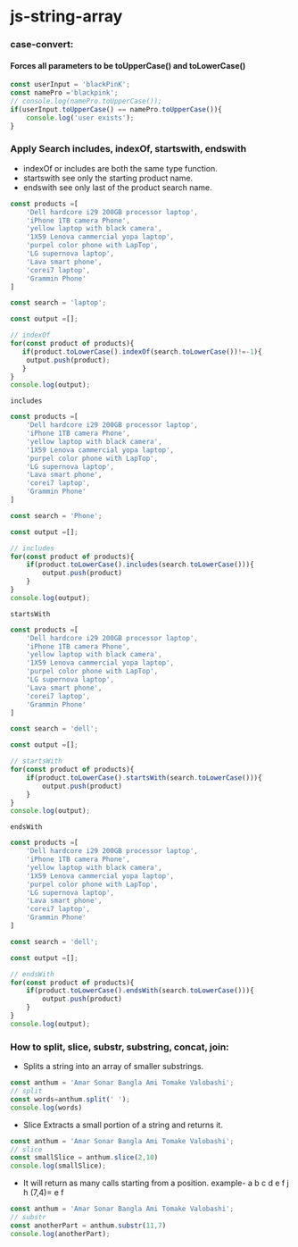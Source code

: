 # js-string-array
### case-convert:
#### Forces all parameters to be toUpperCase() and toLowerCase() 
```javascript
const userInput = 'blackPinK';
const namePro ='blackpink';
// console.log(namePro.toUpperCase());
if(userInput.toUpperCase() == namePro.toUpperCase()){
    console.log('user exists');
}
```


### Apply Search includes, indexOf, startswith, endswith
- indexOf or includes are both the same type function.
- startswith see only the starting product name.
- endswith see only last of the product search name.

```javascript
const products =[
    'Dell hardcore i29 200GB processor laptop',
    'iPhone 1TB camera Phone',
    'yellow laptop with black camera',
    '1X59 Lenova cammercial yopa laptop',
    'purpel color phone with LapTop',
    'LG supernova laptop',
    'Lava smart phone',
    'corei7 laptop',
    'Grammin Phone'
]

const search = 'laptop';

const output =[];

// indexOf
for(const product of products){
   if(product.toLowerCase().indexOf(search.toLowerCase())!=-1){
    output.push(product);
   }
}
console.log(output);
```
`includes`
```javascript
const products =[
    'Dell hardcore i29 200GB processor laptop',
    'iPhone 1TB camera Phone',
    'yellow laptop with black camera',
    '1X59 Lenova cammercial yopa laptop',
    'purpel color phone with LapTop',
    'LG supernova laptop',
    'Lava smart phone',
    'corei7 laptop',
    'Grammin Phone'
]

const search = 'Phone';

const output =[];

// includes
for(const product of products){
    if(product.toLowerCase().includes(search.toLowerCase())){
        output.push(product)
    }
}
console.log(output);
```
`startsWith`
```javascript
const products =[
    'Dell hardcore i29 200GB processor laptop',
    'iPhone 1TB camera Phone',
    'yellow laptop with black camera',
    '1X59 Lenova cammercial yopa laptop',
    'purpel color phone with LapTop',
    'LG supernova laptop',
    'Lava smart phone',
    'corei7 laptop',
    'Grammin Phone'
]

const search = 'dell';

const output =[];

// startsWith
for(const product of products){
    if(product.toLowerCase().startsWith(search.toLowerCase())){
        output.push(product)
    }
}
console.log(output);

```
`endsWith`
```javascript
const products =[
    'Dell hardcore i29 200GB processor laptop',
    'iPhone 1TB camera Phone',
    'yellow laptop with black camera',
    '1X59 Lenova cammercial yopa laptop',
    'purpel color phone with LapTop',
    'LG supernova laptop',
    'Lava smart phone',
    'corei7 laptop',
    'Grammin Phone'
]

const search = 'dell';

const output =[];

// endsWith
for(const product of products){
    if(product.toLowerCase().endsWith(search.toLowerCase())){
        output.push(product)
    }
}
console.log(output);
```
### How to split, slice, substr, substring, concat, join:
- Splits a string into an array of smaller substrings.
```javascript
const anthum = 'Amar Sonar Bangla Ami Tomake Valobashi';
// split
const words=anthum.split(' ');
console.log(words)
```
- Slice Extracts a small portion of a string and returns it.
```javascript
const anthum = 'Amar Sonar Bangla Ami Tomake Valobashi';
// slice
const smallSlice = anthum.slice(2,10)
console.log(smallSlice);
```
- It will return as many calls starting from a position.
example- a b c d e f j h
(7,4)= e f
```javascript
const anthum = 'Amar Sonar Bangla Ami Tomake Valobashi';
// substr
const anotherPart = anthum.substr(11,7)
console.log(anotherPart);
```
```javascript
```